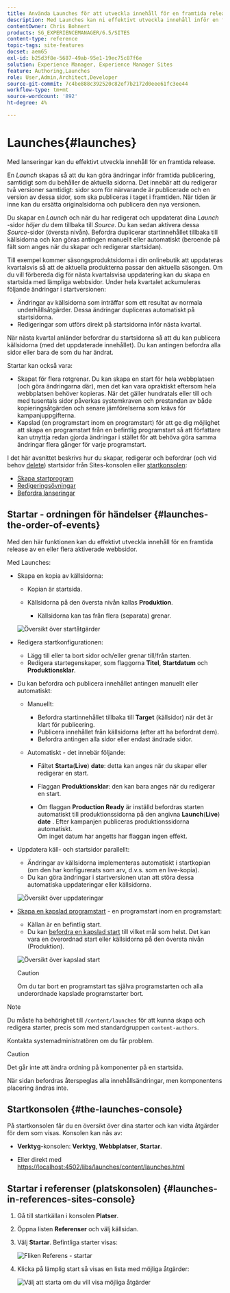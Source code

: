 ```yaml
---
title: Använda Launches för att utveckla innehåll för en framtida release
description: Med Launches kan ni effektivt utveckla innehåll inför en framtida release. De gör att du kan göra ändringar redo för framtida publicering, samtidigt som du behåller de aktuella sidorna.
contentOwner: Chris Bohnert
products: SG_EXPERIENCEMANAGER/6.5/SITES
content-type: reference
topic-tags: site-features
docset: aem65
exl-id: b25d3f8e-5687-49ab-95e1-19ec75c87f6e
solution: Experience Manager, Experience Manager Sites
feature: Authoring,Launches
role: User,Admin,Architect,Developer
source-git-commit: 7c4be888c392520c82ef7b2172d0eee61fc3ee44
workflow-type: tm+mt
source-wordcount: '892'
ht-degree: 4%

---
```


# Launches{#launches}

Med lanseringar kan du effektivt utveckla innehåll för en framtida release.

En *Launch* skapas så att du kan göra ändringar inför framtida publicering, samtidigt som du behåller de aktuella sidorna. Det innebär att du redigerar två versioner samtidigt: sidor som för närvarande är publicerade och en version av dessa sidor, som ska publiceras i taget i framtiden. När tiden är inne kan du ersätta originalsidorna och publicera den nya versionen.

Du skapar en *Launch* och när du har redigerat och uppdaterat dina *Launch* -sidor *höjer du* dem tillbaka till *Source*. Du kan sedan aktivera dessa *Source*-sidor (översta nivån). Befordra duplicerar startinnehållet tillbaka till källsidorna och kan göras antingen manuellt eller automatiskt (beroende på fält som anges när du skapar och redigerar startsidan).

Till exempel kommer säsongsproduktsidorna i din onlinebutik att uppdateras kvartalsvis så att de aktuella produkterna passar den aktuella säsongen. Om du vill förbereda dig för nästa kvartalsvisa uppdatering kan du skapa en startsida med lämpliga webbsidor. Under hela kvartalet ackumuleras följande ändringar i startversionen:

* Ändringar av källsidorna som inträffar som ett resultat av normala underhållsåtgärder. Dessa ändringar dupliceras automatiskt på startsidorna.
* Redigeringar som utförs direkt på startsidorna inför nästa kvartal.

När nästa kvartal anländer befordrar du startsidorna så att du kan publicera källsidorna (med det uppdaterade innehållet). Du kan antingen befordra alla sidor eller bara de som du har ändrat.

Startar kan också vara:

* Skapat för flera rotgrenar. Du kan skapa en start för hela webbplatsen (och göra ändringarna där), men det kan vara opraktiskt eftersom hela webbplatsen behöver kopieras. När det gäller hundratals eller till och med tusentals sidor påverkas systemkraven och prestandan av både kopieringsåtgärden och senare jämförelserna som krävs för kampanjuppgifterna.
* Kapslad (en programstart inom en programstart) för att ge dig möjlighet att skapa en programstart från en befintlig programstart så att författare kan utnyttja redan gjorda ändringar i stället för att behöva göra samma ändringar flera gånger för varje programstart.

I det här avsnittet beskrivs hur du skapar, redigerar och befordrar (och vid behov [delete](/help/sites-authoring/launches-creating.md#deleting-a-launch)) startsidor från Sites-konsolen eller [startkonsolen](#the-launches-console):

* [Skapa startprogram](/help/sites-authoring/launches-creating.md)
* [Redigeringsövningar](/help/sites-authoring/launches-editing.md)
* [Befordra lanseringar](/help/sites-authoring/launches-promoting.md)

## Startar - ordningen för händelser {#launches-the-order-of-events}

Med den här funktionen kan du effektivt utveckla innehåll för en framtida release av en eller flera aktiverade webbsidor.

Med Launches:

* Skapa en kopia av källsidorna:

   * Kopian är startsida.
   * Källsidorna på den översta nivån kallas **Produktion**.

      * Källsidorna kan tas från flera (separata) grenar.

  ![Översikt över startåtgärder](assets/chlimage_1-111.png)

* Redigera startkonfigurationen:

   * Lägg till eller ta bort sidor och/eller grenar till/från starten.
   * Redigera startegenskaper, som flaggorna **Titel**, **Startdatum** och **Produktionsklar**.

* Du kan befordra och publicera innehållet antingen manuellt eller automatiskt:

   * Manuellt:

      * Befordra startinnehållet tillbaka till **Target** (källsidor) när det är klart för publicering.
      * Publicera innehållet från källsidorna (efter att ha befordrat dem).
      * Befordra antingen alla sidor eller endast ändrade sidor.

   * Automatiskt - det innebär följande:

      * Fältet **Starta**(**Live**) **date**: detta kan anges när du skapar eller redigerar en start.

      * Flaggan **Produktionsklar**: den kan bara anges när du redigerar en start.
      * Om flaggan **Production Ready** är inställd befordras starten automatiskt till produktionssidorna på den angivna **Launch**(**Live**) **date** . Efter kampanjen publiceras produktionssidorna automatiskt.\
        Om inget datum har angetts har flaggan ingen effekt.

* Uppdatera käll- och startsidor parallellt:

   * Ändringar av källsidorna implementeras automatiskt i startkopian (om den har konfigurerats som arv, d.v.s. som en live-kopia).
   * Du kan göra ändringar i startversionen utan att störa dessa automatiska uppdateringar eller källsidorna.

  ![Översikt över uppdateringar](assets/chlimage_1-112.png)

* [Skapa en kapslad programstart](/help/sites-authoring/launches-creating.md#creating-a-nested-launch) - en programstart inom en programstart:

   * Källan är en befintlig start.
   * Du kan [befordra en kapslad start](/help/sites-authoring/launches-promoting.md#promoting-a-nested-launch) till vilket mål som helst. Det kan vara en överordnad start eller källsidorna på den översta nivån (Produktion).

  ![Översikt över kapslad start](assets/chlimage_1-113.png)

  >[!CAUTION]
  >
  >Om du tar bort en programstart tas själva programstarten och alla underordnade kapslade programstarter bort.

>[!NOTE]
>
>Du måste ha behörighet till `/content/launches` för att kunna skapa och redigera starter, precis som med standardgruppen `content-authors`.
>
>Kontakta systemadministratören om du får problem.

>[!CAUTION]
>
>Det går inte att ändra ordning på komponenter på en startsida.
>
>När sidan befordras återspeglas alla innehållsändringar, men komponentens placering ändras inte.

## Startkonsolen {#the-launches-console}

På startkonsolen får du en översikt över dina starter och kan vidta åtgärder för dem som visas. Konsolen kan nås av:

* **Verktyg**-konsolen: **Verktyg**, **Webbplatser**, **Startar**.

* Eller direkt med [https://localhost:4502/libs/launches/content/launches.html](https://localhost:4502/libs/launches/content/launches.html)

## Startar i referenser (platskonsolen) {#launches-in-references-sites-console}

1. Gå till startkällan i konsolen **Platser**.
1. Öppna listen **Referenser** och välj källsidan.
1. Välj **Startar**. Befintliga starter visas:

   ![Fliken Referens - startar](assets/screen-shot_2019-03-05at121901-1.png)

1. Klicka på lämplig start så visas en lista med möjliga åtgärder:

   ![Välj att starta om du vill visa möjliga åtgärder](assets/screen-shot_2019-03-05at121952-1.png)
